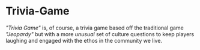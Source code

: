 # Trivia-Game

*"Trivia Game"* is, of course, a trivia game based off the traditional game *"Jeopardy"* but with a more *unusual* set of culture questions to keep players laughing and engaged with the ethos in the community we live.


